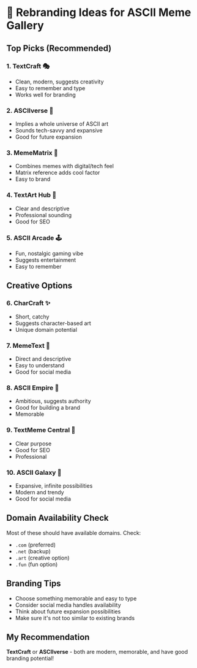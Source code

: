 # 🎨 Rebranding Ideas for ASCII Meme Gallery

## Top Picks (Recommended)

### 1. **TextCraft** 🎭
- Clean, modern, suggests creativity
- Easy to remember and type
- Works well for branding

### 2. **ASCIIverse** 🌌
- Implies a whole universe of ASCII art
- Sounds tech-savvy and expansive
- Good for future expansion

### 3. **MemeMatrix** 🔢
- Combines memes with digital/tech feel
- Matrix reference adds cool factor
- Easy to brand

### 4. **TextArt Hub** 🎨
- Clear and descriptive
- Professional sounding
- Good for SEO

### 5. **ASCII Arcade** 🕹️
- Fun, nostalgic gaming vibe
- Suggests entertainment
- Easy to remember

## Creative Options

### 6. **CharCraft** ✨
- Short, catchy
- Suggests character-based art
- Unique domain potential

### 7. **MemeText** 📝
- Direct and descriptive
- Easy to understand
- Good for social media

### 8. **ASCII Empire** 👑
- Ambitious, suggests authority
- Good for building a brand
- Memorable

### 9. **TextMeme Central** 🎯
- Clear purpose
- Good for SEO
- Professional

### 10. **ASCII Galaxy** 🌟
- Expansive, infinite possibilities
- Modern and trendy
- Good for social media

## Domain Availability Check
Most of these should have available domains. Check:
- `.com` (preferred)
- `.net` (backup)
- `.art` (creative option)
- `.fun` (fun option)

## Branding Tips
- Choose something memorable and easy to type
- Consider social media handles availability
- Think about future expansion possibilities
- Make sure it's not too similar to existing brands

## My Recommendation
**TextCraft** or **ASCIIverse** - both are modern, memorable, and have good branding potential!

